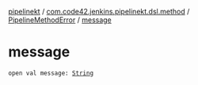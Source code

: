 [pipelinekt](../../index.md) / [com.code42.jenkins.pipelinekt.dsl.method](../index.md) / [PipelineMethodError](index.md) / [message](./message.md)

# message

`open val message: `[`String`](https://kotlinlang.org/api/latest/jvm/stdlib/kotlin/-string/index.html)